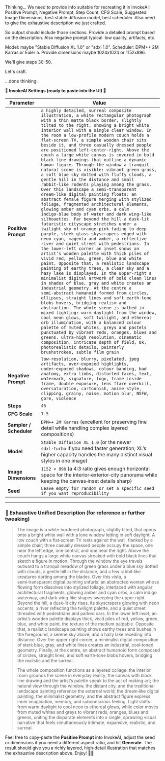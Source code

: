 Thinking...
We need to provide info suitable for recreating it in InvokeAI: Positive Prompt, Negative Prompt, Step Count, CFG Scale, Suggested Image Dimensions, best stable diffusion model, best scheduler. Also need to give the exhaustive description we just crafted.

So output should include those sections. Provide a detailed prompt based on the description. Also negative prompt typical: low quality, artifacts, etc.

Model: maybe "Stable Diffusion XL 1.0" or "sdxl 1.0". Scheduler: DPM++ 2M Karras or Euler a. Provide dimensions maybe 1024x1024 or 1152x896.

We'll give steps 30-50.

Let's craft.

...done thinking.

**🔧  InvokeAI Settings (ready to paste into the UI) 🔧**

| Parameter | Value |
|-----------|-------|
| **Positive Prompt** | `a highly detailed, surreal composite illustration, a white rectangular photograph with a thin matte black border, slightly tilted to the right, showing a bright white interior wall with a single clear window. In the room a low‑profile modern couch holds a flat‑screen TV, a simple wooden chair sits beside it, and three casually dressed people are positioned left‑center‑right. Above the couch a large white canvas is covered in bold black line‑drawings that outline a dynamic human figure. Through the window a tranquil natural scene is visible: vibrant green grass, a soft blue sky dotted with fluffy clouds, a gentle hill in the distance and small rabbit‑like rodents playing among the grass. Over this landscape a semi‑transparent dream‑like digital painting floats: an abstract female figure merging with stylized foliage, fragmented architectural elements, glowing amber and cyan orbs, a calm indigo‑blue body of water and dark wing‑like silhouettes. Far beyond the hill a dusk‑lit futuristic cityscape stretches under a twilight sky of orange‑pink fading to deep purple, sleek glass skyscrapers edged with neon cyan, magenta and amber, a reflective river and quiet street with pedestrians. In the lower‑left corner an inset shows an artist’s wooden palette with thick piles of vivid red, yellow, green, blue and white paint. Opposite that, a realistic landscape painting of earthy trees, a clear sky and a hazy lake is displayed. In the upper‑right a minimalist digital artwork of bold clean lines in shades of blue, gray and white creates an industrial geometry. At the centre a semi‑abstract humanoid formed from circles, ellipses, straight lines and soft earth‑tone blobs hovers, bridging realism and abstraction. The whole scene is bathed in mixed lighting: warm daylight from the window, cool neon glows, soft twilight, and ethereal orb illumination, with a balanced colour palette of muted whites, greys and pastels punctuated by vibrant reds, oranges, blues and greens. ultra‑high resolution, cinematic composition, intricate depth of field, 8k, photorealistic details, painterly brushstrokes, subtle film grain` |
| **Negative Prompt** | `low‑resolution, blurry, pixelated, jpeg artifacts, over‑exposed highlights, under‑exposed shadows, colour banding, bad anatomy, extra limbs, distorted faces, text, watermark, signature, logo, frame inside frame, double exposure, lens flare overkill, oversaturation, cartoonish, anime style, clipping, grainy, noise, motion blur, NSFW, gore, violence` |
| **Steps** | `45` |
| **CFG Scale** | `7.5` |
| **Sampler / Scheduler** | `DPM++ 2M Karras` (excellent for preserving fine detail while handling complex layered compositions) |
| **Model** | `Stable Diffusion XL 1.0` (or the newer `sdxl‑turbo` if you need faster generation; XL’s higher capacity handles the many distinct visual styles in one image) |
| **Image Dimensions** | `1152 × 896` (a 4:3 ratio gives enough horizontal space for the interior‑exterior‑city panorama while keeping the canvas‑inset details sharp) |
| **Seed** | `Leave empty for random or set a specific seed if you want reproducibility` |

---

### 📖 Exhaustive Unified Description (for reference or further tweaking)

> The image is a white‑bordered photograph, slightly tilted, that opens onto a bright white wall with a lone window letting in soft daylight. A low couch with a flat‑screen TV rests against the wall, flanked by a simple chair; three casually dressed people occupy the space, one near the left edge, one central, and one near the right. Above the couch hangs a large white canvas streaked with bold black lines that sketch a figure in motion. Through the window the eye travels outward to a tranquil meadow of green grass under a blue sky dotted with clouds, a gentle hill in the distance, and a few rabbit‑like creatures darting among the blades. Over this vista, a semi‑transparent digital painting unfurls: an abstracted woman whose flowing form dissolves into stylized foliage, interlaced with angular architectural fragments, glowing amber and cyan orbs, a calm indigo waterway, and dark wing‑like shapes sweeping the upper right. Beyond the hill, a dusk‑lit city rises, its skyscrapers glowing with neon accents, a river reflecting the twilight palette, and a quiet street threaded with pedestrians and parked cars. In the lower left inset, an artist’s wooden palette displays thick, vivid piles of red, yellow, green, blue, and white paint, the texture of the medium palpable. Opposite that, a realistic landscape painting shows earthy trees and bushes in the foreground, a serene sky above, and a hazy lake receding into distance. Over the upper right corner, a minimalist digital composition of stark blue, gray, and white lines creates an industrial, cool‑toned geometry. Finally, at the centre, an abstract humanoid form composed of circles, straight lines, and soft earth‑tone blobs hovers, bridging the realistic and the surreal.  
>   
> The whole composition functions as a layered collage: the interior room grounds the scene in everyday reality; the canvas with black line drawing and the artist’s palette speak to the act of making art; the natural view through the window, the distant city, and the traditional landscape painting reference the external world; the dream‑like digital painting, the minimalist geometry, and the abstract figure express inner imagination, memory, and subconscious feeling. Light shifts from warm daylight to cool neon to ethereal glows, while color moves from muted whites and greys to vibrant reds, oranges, blues and greens, uniting the disparate elements into a single, sprawling visual narrative that feels simultaneously intimate, expansive, realistic, and surreal.  

Feel free to copy‑paste the **Positive Prompt** into InvokeAI, adjust the seed or dimensions if you need a different aspect ratio, and hit **Generate**. The result should give you a richly layered, high‑detail illustration that matches the exhaustive description above. Enjoy! 🎨🚀

